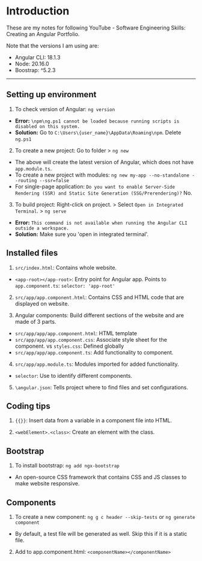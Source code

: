 # Introduction
These are my notes for following YouTube - Software Engineering Skills: Creating an Angular Portfolio.

Note that the versions I am using are:
- Angular CLI: 18.1.3
- Node: 20.16.0
- Boostrap: ^5.2.3
---

## Setting up environment
1. To check version of Angular: `ng version`
- **Error:** `\npm\ng.ps1 cannot be loaded because running scripts is disabled on this system.`
- **Solution:** Go to `C:\Users\{user_name}\AppData\Roaming\npm`. Delete `ng.ps1`


2. To create a new project: Go to folder > `ng new`
- The above will create the latest version of Angular, which does not have `app.module.ts`.
- To create a new project with modules: `ng new my-app --no-standalone --routing --ssr=false`
- For single-page application: `Do you want to enable Server-Side Rendering (SSR) and Static Site Generation (SSG/Prerendering)?` No.

3. To build project: Right-click on project. > Select `Open in Integrated Terminal`. > `ng serve`
- **Error:** `This command is not available when running the Angular CLI outside a workspace.`
- **Solution:** Make sure you 'open in integrated terminal'.

## Installed files

1. `src/index.html`: Contains whole website.
- `<app-root></app-root>`: Entry point for Angular app. Points to `app.component.ts`: `selector: 'app-root'`

2. `src/app/app.component.html`: Contains CSS and HTML code that are displayed on website.

3. Angular components: Build different sections of the website and are made of 3 parts.
- `src/app/app/app.component.html`: HTML template
- `src/app/app/app.component.css`: Associate style sheet for the component. vs `styles.css`: Defined globally
- `src/app/app/app.component.ts`: Add functionality to component.

4. `src/app/app.module.ts`: Modules imported for added functionality.
- `selector`: Use to identify different components.

5. `\angular.json`: Tells project where to find files and set configurations.

## Coding tips
1. `{{}}`: Insert data from a variable in a component file into HTML.

2. `<webElement>.<class>`: Create an element with the class.

## Bootstrap
1. To install bootstrap: `ng add ngx-bootstrap`
- An open-source CSS framework that contains CSS and JS classes to make website responsive.

## Components
1. To create a new component: `ng g c header --skip-tests` or `ng generate component`
- By default, a test file will be generated as well. Skip this if it is a static file.

2.  Add to app.component.html: `<componentName></componentName>`

